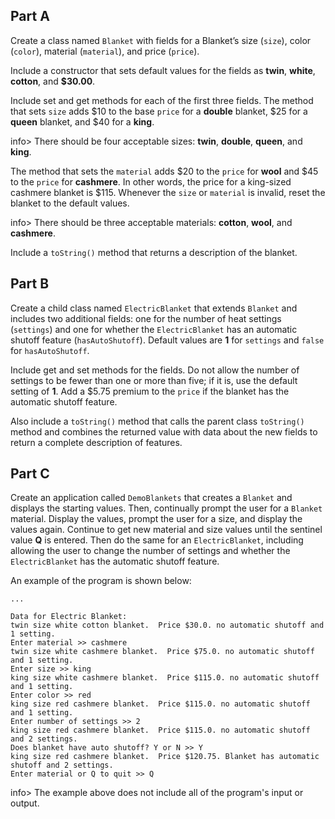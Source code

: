 ## Part A
Create a class named `Blanket` with fields for a Blanket’s size (`size`), color (`color`), material (`material`), and price (`price`). 

Include a constructor that sets default values for the fields as **twin**, **white**, **cotton**, and **$30.00**. 


Include set and get methods for each of the first three fields. The method that sets `size` adds $10 to the base `price` for a **double** blanket, $25 for a **queen** blanket, and $40 for a **king**.

info> There should be four acceptable sizes: **twin**, **double**, **queen**, and **king**. 

The method that sets the `material` adds $20 to the `price` for **wool** and $45 to the `price` for **cashmere**. In other words, the price for a king-sized cashmere blanket is $115. Whenever the `size` or `material` is invalid, reset the blanket to the default values.

info> There should be three acceptable materials: **cotton**, **wool**, and **cashmere**. 

Include a `toString()` method that returns a description of the blanket. 

## Part B
Create a child class named `ElectricBlanket` that extends `Blanket` and includes two additional fields: one for the number of heat settings (`settings`) and one for whether the `ElectricBlanket` has an automatic shutoff feature (`hasAutoShutoff`). Default values are **1** for `settings`  and `false` for `hasAutoShutoff`. 

Include get and set methods for the fields. Do not allow the number of settings to be fewer than one or more than five; if it is, use the default setting of **1**. Add a $5.75 premium to the `price` if the blanket has the automatic shutoff feature. 

Also include a `toString()` method that calls the parent class `toString()` method and combines the returned value with data about the new fields to return a complete description of features. 

## Part C
Create an application called `DemoBlankets` that creates a `Blanket` and displays the starting values. Then, continually prompt the user for a `Blanket` material. Display the values, prompt the user for a size, and display the values again. Continue to get new material and size values until the sentinel value **Q** is entered. Then do the same for an `ElectricBlanket`, including allowing the user to change the number of settings and whether the `ElectricBlanket` has the automatic shutoff feature.

An example of the program is shown below: 
```
...

Data for Electric Blanket:
twin size white cotton blanket.  Price $30.0. no automatic shutoff and 1 setting.
Enter material >> cashmere
twin size white cashmere blanket.  Price $75.0. no automatic shutoff and 1 setting.
Enter size >> king
king size white cashmere blanket.  Price $115.0. no automatic shutoff and 1 setting.
Enter color >> red 
king size red cashmere blanket.  Price $115.0. no automatic shutoff and 1 setting.
Enter number of settings >> 2
king size red cashmere blanket.  Price $115.0. no automatic shutoff and 2 settings.
Does blanket have auto shutoff? Y or N >> Y
king size red cashmere blanket.  Price $120.75. Blanket has automatic shutoff and 2 settings.
Enter material or Q to quit >> Q
```
info> The example above does not include all of the program's input or output.

